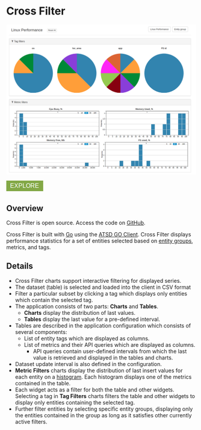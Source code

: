 # Cross Filter

![](../../images/cross-filter.png)

[![](./images/explore.png)](https://apps.axibase.com/cross-filter/)

## Overview

Cross Filter is open source. Access the code on [GitHub](https://github.com/axibase/go-cross-filter).

Cross Filter is built with [Go](https://golang.org/) using the [ATSD GO Client](https://github.com/axibase/atsd-api-go). Cross Filter displays performance statistics for a set of entities selected based on [entity groups](../../configuration/entity_groups.md), metrics, and tags.

## Details

* Cross Filter charts support interactive filtering for displayed series.
* The dataset (table) is selected and loaded into the client in CSV format
* Filter a particular subset by clicking a tag which displays only entities which contain the selected tag.
* The application consists of two parts: **Charts** and **Tables**.
  * **Charts** display the distribution of last values.
  * **Tables** display the last value for a pre-defined interval.
* Tables are described in the application configuration which consists of several components:
  * List of entity tags which are displayed as columns.
  * List of metrics and their API queries which are displayed as columns.
    * API queries contain user-defined intervals from which the last value is retrieved and displayed in the tables and charts.
* Dataset update interval is also defined in the configuration.
* **Metric Filters** charts display the distribution of last insert values for each entity on a [histogram](https://axibase.com/docs/charts/blob/master/widgets/histogram/). Each histogram displays one of the metrics contained in the table.
* Each widget acts as a filter for both the table and other widgets. Selecting a tag in **Tag Filters** charts filters the table and other widgets to display only entities containing the selected tag.
* Further filter entities by selecting specific entity groups, displaying only the entities contained in the group as long as it satisfies other currently active filters.
